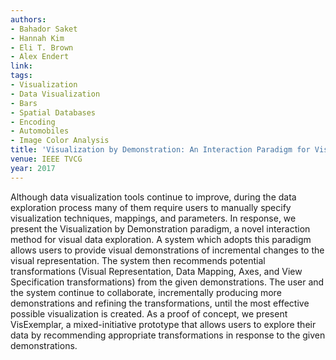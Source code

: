 ```yaml
---
authors:
- Bahador Saket
- Hannah Kim
- Eli T. Brown
- Alex Endert
link:
tags:
- Visualization
- Data Visualization
- Bars
- Spatial Databases
- Encoding
- Automobiles
- Image Color Analysis
title: 'Visualization by Demonstration: An Interaction Paradigm for Visual Data Exploration.'
venue: IEEE TVCG
year: 2017
---
```

Although data visualization tools continue to improve, during the data exploration process many of them require users to manually specify visualization techniques, mappings, and parameters. In response, we present the Visualization by Demonstration paradigm, a novel interaction method for visual data exploration. A system which adopts this paradigm allows users to provide visual demonstrations of incremental changes to the visual representation. The system then recommends potential transformations (Visual Representation, Data Mapping, Axes, and View Specification transformations) from the given demonstrations. The user and the system continue to collaborate, incrementally producing more demonstrations and refining the transformations, until the most effective possible visualization is created. As a proof of concept, we present VisExemplar, a mixed-initiative prototype that allows users to explore their data by recommending appropriate transformations in response to the given demonstrations.